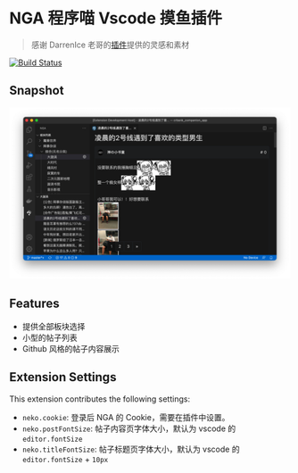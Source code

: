 # NGA 程序喵 Vscode 摸鱼插件

> 感谢 DarrenIce 老哥的[插件](https://github.com/DarrenIce/NGA-MoFish)提供的灵感和素材

[![Build Status](https://app.travis-ci.com/gdtdpt/nga-neko-fishes.png?token=qqpCmGp2xhkehiXQfaQw&branch=master)](https://app.travis-ci.com/gdtdpt/nga-neko-fishes)

## Snapshot

![snapshot](resources/snapshot.png)

## Features

- 提供全部板块选择
- 小型的帖子列表
- Github 风格的帖子内容展示

## Extension Settings

This extension contributes the following settings:

- `neko.cookie`: 登录后 NGA 的 Cookie，需要在插件中设置。
- `neko.postFontSize`: 帖子内容页字体大小，默认为 vscode 的 `editor.fontSize`
- `neko.titleFontSize`: 帖子标题页字体大小，默认为 vscode 的 `editor.fontSize` + `10px`
